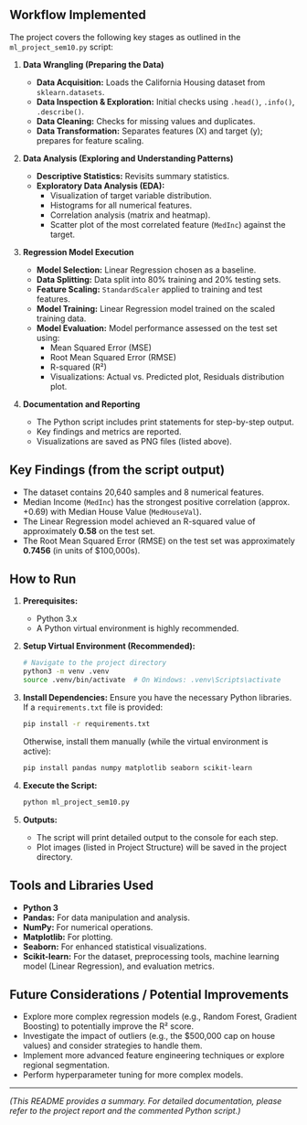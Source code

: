 
## Workflow Implemented

The project covers the following key stages as outlined in the `ml_project_sem10.py` script:

1.  **Data Wrangling (Preparing the Data)**
    *   **Data Acquisition:** Loads the California Housing dataset from `sklearn.datasets`.
    *   **Data Inspection & Exploration:** Initial checks using `.head()`, `.info()`, `.describe()`.
    *   **Data Cleaning:** Checks for missing values and duplicates.
    *   **Data Transformation:** Separates features (X) and target (y); prepares for feature scaling.

2.  **Data Analysis (Exploring and Understanding Patterns)**
    *   **Descriptive Statistics:** Revisits summary statistics.
    *   **Exploratory Data Analysis (EDA):**
        *   Visualization of target variable distribution.
        *   Histograms for all numerical features.
        *   Correlation analysis (matrix and heatmap).
        *   Scatter plot of the most correlated feature (`MedInc`) against the target.

3.  **Regression Model Execution**
    *   **Model Selection:** Linear Regression chosen as a baseline.
    *   **Data Splitting:** Data split into 80% training and 20% testing sets.
    *   **Feature Scaling:** `StandardScaler` applied to training and test features.
    *   **Model Training:** Linear Regression model trained on the scaled training data.
    *   **Model Evaluation:** Model performance assessed on the test set using:
        *   Mean Squared Error (MSE)
        *   Root Mean Squared Error (RMSE)
        *   R-squared (R²)
        *   Visualizations: Actual vs. Predicted plot, Residuals distribution plot.

4.  **Documentation and Reporting**
    *   The Python script includes print statements for step-by-step output.
    *   Key findings and metrics are reported.
    *   Visualizations are saved as PNG files (listed above).

## Key Findings (from the script output)

*   The dataset contains 20,640 samples and 8 numerical features.
*   Median Income (`MedInc`) has the strongest positive correlation (approx. +0.69) with Median House Value (`MedHouseVal`).
*   The Linear Regression model achieved an R-squared value of approximately **0.58** on the test set.
*   The Root Mean Squared Error (RMSE) on the test set was approximately **0.7456** (in units of $100,000s).

## How to Run

1.  **Prerequisites:**
    *   Python 3.x
    *   A Python virtual environment is highly recommended.

2.  **Setup Virtual Environment (Recommended):**
    ```bash
    # Navigate to the project directory
    python3 -m venv .venv
    source .venv/bin/activate  # On Windows: .venv\Scripts\activate
    ```

3.  **Install Dependencies:**
    Ensure you have the necessary Python libraries. If a `requirements.txt` file is provided:
    ```bash
    pip install -r requirements.txt
    ```
    Otherwise, install them manually (while the virtual environment is active):
    ```bash
    pip install pandas numpy matplotlib seaborn scikit-learn
    ```

4.  **Execute the Script:**
    ```bash
    python ml_project_sem10.py
    ```

5.  **Outputs:**
    *   The script will print detailed output to the console for each step.
    *   Plot images (listed in Project Structure) will be saved in the project directory.

## Tools and Libraries Used

*   **Python 3**
*   **Pandas:** For data manipulation and analysis.
*   **NumPy:** For numerical operations.
*   **Matplotlib:** For plotting.
*   **Seaborn:** For enhanced statistical visualizations.
*   **Scikit-learn:** For the dataset, preprocessing tools, machine learning model (Linear Regression), and evaluation metrics.

## Future Considerations / Potential Improvements

*   Explore more complex regression models (e.g., Random Forest, Gradient Boosting) to potentially improve the R² score.
*   Investigate the impact of outliers (e.g., the $500,000 cap on house values) and consider strategies to handle them.
*   Implement more advanced feature engineering techniques or explore regional segmentation.
*   Perform hyperparameter tuning for more complex models.

---
*(This README provides a summary. For detailed documentation, please refer to the project report and the commented Python script.)*
